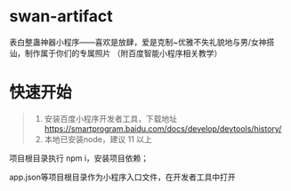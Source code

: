 # swan-artifact

表白整蛊神器小程序——喜欢是放肆，爱是克制~优雅不失礼貌地与男/女神搭讪，制作属于你们的专属照片
（附百度智能小程序相关教学）

# 快速开始
> 1. 安装百度小程序开发者工具，下载地址 https://smartprogram.baidu.com/docs/develop/devtools/history/
> 2. 本地已安装node，建议 11 以上

项目根目录执行 npm i，安装项目依赖；

app.json等项目根目录作为小程序入口文件，在开发者工具中打开
